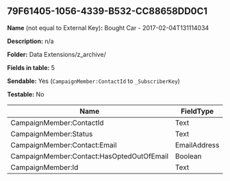 ## 79F61405-1056-4339-B532-CC88658DD0C1

**Name** (not equal to External Key)**:** Bought Car - 2017-02-04T131114034

**Description:** n/a

**Folder:** Data Extensions/z_archive/

**Fields in table:** 5

**Sendable:** Yes (`CampaignMember:ContactId` to `_SubscriberKey`)

**Testable:** No

| Name | FieldType | MaxLength | IsPrimaryKey | IsNullable | DefaultValue |
| --- | --- | --- | --- | --- | --- |
| CampaignMember:ContactId | Text | 256 | - | + |  |
| CampaignMember:Status | Text | 40 | - | + |  |
| CampaignMember:Contact:Email | EmailAddress | 254 | - | + |  |
| CampaignMember:Contact:HasOptedOutOfEmail | Boolean |  | - | + | False |
| CampaignMember:Id | Text | 18 | - | + |  |
